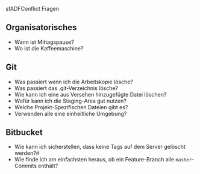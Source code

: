 sfADFConflict Fragen

## Organisatorisches

* Wann ist Mittagspause?
* Wo ist die Kaffeemaschine?

## Git

* Was passiert wenn ich die Arbeitskopie lösche?
* Was passiert das .git-Verzeichnis lösche?
* Wie kann ich eine aus Versehen hinzugefügte Datei löschen?
* Wofür kann ich die Staging-Area gut nutzen?
* Welche Projekt-Spezifischen Dateien gibt es?
* Verwenden alle eine einheitliche Umgebung?

## Bitbucket

* Wie kann ich sicherstellen, dass keine Tags auf dem Server gelöscht werden?#
* Wie finde ich am einfachsten heraus, ob ein Feature-Branch alle `master`-Commits enthält?
